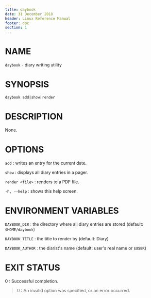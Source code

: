 ```yaml
---
title: daybook
date: 31 December 2018
header: Linux Reference Manual
footer: doc
section: 1
...
```


# NAME
`daybook` - diary writing utility

# SYNOPSIS
`daybook add|show|render`

# DESCRIPTION
None.

# OPTIONS
`add`
: writes an entry for the current date.

`show`
: displays all diary entries in a pager.

`render <file>`
: renders to a PDF file.

`-h, --help`
: shows this help screen.

# ENVIRONMENT VARIABLES
`DAYBOOK_DIR`
: the directory where all diary entries are stored (default: `$HOME/daybook`)

`DAYBOOK_TITLE`
: the title to render by (default: Diary)

`DAYBOOK_AUTHOR`
: the diarist's name (default: user's real name or `$USER`)

# EXIT STATUS
0
: Successful completion.

> 0
: An invalid option was specified, or an error occurred.
